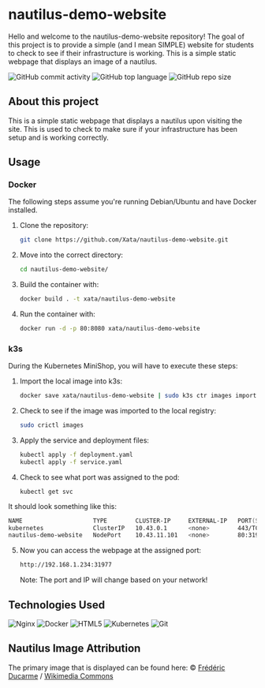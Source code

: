# nautilus-demo-website
Hello and welcome to the nautilus-demo-website repository! The goal of this project is to provide a simple (and I mean SIMPLE) website for students to check to see if their infrastructure is working.
This is a simple static webpage that displays an image of a nautilus. 

![GitHub commit activity](https://img.shields.io/github/commit-activity/t/Xata/nautilus-demo-website?style=for-the-badge)
![GitHub top language](https://img.shields.io/github/languages/top/Xata/nautilus-demo-website?style=for-the-badge)
![GitHub repo size](https://img.shields.io/github/repo-size/Xata/nautilus-demo-website?style=for-the-badge)

## About this project

This is a simple static webpage that displays a nautilus upon visiting the site. This is used to check to make sure if your infrastructure has been setup and is working correctly. 

## Usage

### Docker
The following steps assume you're running Debian/Ubuntu and have Docker installed.

1. Clone the repository:
   ```zsh
   git clone https://github.com/Xata/nautilus-demo-website.git
   ```
2. Move into the correct directory:
   ```zsh
   cd nautilus-demo-website/
   ```

3. Build the container with:
   ```zsh
   docker build . -t xata/nautilus-demo-website
   ```

4. Run the container with:
   ```zsh
   docker run -d -p 80:8080 xata/nautilus-demo-website
   ```

### k3s

During the Kubernetes MiniShop, you will have to execute these steps:
1. Import the local image into k3s:
   ```zsh
   docker save xata/nautilus-demo-website | sudo k3s ctr images import -
   ```

2. Check to see if the image was imported to the local registry:
   ```zsh
   sudo crictl images
   ```

3. Apply the service and deployment files:
   ```zsh
   kubectl apply -f deployment.yaml
   kubectl apply -f service.yaml
   ```

4. Check to see what port was assigned to the pod:
   ```
   kubectl get svc
   ```

It should look something like this:
   ```zsh
   NAME                    TYPE        CLUSTER-IP     EXTERNAL-IP   PORT(S)        AGE
   kubernetes              ClusterIP   10.43.0.1      <none>        443/TCP        28m
   nautilus-demo-website   NodePort    10.43.11.101   <none>        80:31977/TCP   11m
   ```

5. Now you can access the webpage at the assigned port:
   ```zsh
   http://192.168.1.234:31977
   ```
   Note: The port and IP will change based on your network!


## Technologies Used

![Nginx](https://img.shields.io/badge/nginx-%23009639.svg?style=for-the-badge&logo=nginx&logoColor=white)
![Docker](https://img.shields.io/badge/docker-%230db7ed.svg?style=for-the-badge&logo=docker&logoColor=white)
![HTML5](https://img.shields.io/badge/html5-%23E34F26.svg?style=for-the-badge&logo=html5&logoColor=white)
![Kubernetes](https://img.shields.io/badge/kubernetes-%23326ce5.svg?style=for-the-badge&logo=kubernetes&logoColor=white)
![Git](https://img.shields.io/badge/git-%23F05033.svg?style=for-the-badge&logo=git&logoColor=white)

## Nautilus Image Attribution
The primary image that is displayed can be found here: 
© <a href="/wiki/User:FredD" title="User:FredD">Frédéric Ducarme</a>&nbsp;/&nbsp;<a href="/wiki/Main_Page" title="Main Page">Wikimedia Commons</a>
